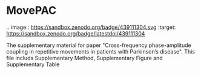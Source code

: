 # MovePAC
.. image:: https://sandbox.zenodo.org/badge/439111304.svg
   :target: https://sandbox.zenodo.org/badge/latestdoi/439111304

The supplementary material for paper "Cross-frequency phase-amplitude coupling in repetitive movements in patients with Parkinson’s disease".
This file includs Supplementary Method, Supplementary Figure and Supplementary Table
